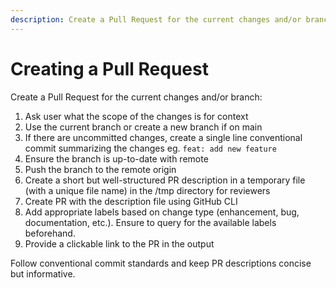 ```yaml
---
description: Create a Pull Request for the current changes and/or branch
---
```


# Creating a Pull Request

Create a Pull Request for the current changes and/or branch:

1. Ask user what the scope of the changes is for context
2. Use the current branch or create a new branch if on main
3. If there are uncommitted changes, create a single line conventional commit summarizing the changes eg. `feat: add new feature`
4. Ensure the branch is up-to-date with remote
5. Push the branch to the remote origin
6. Create a short but well-structured PR description in a temporary file (with a unique file name) in the /tmp directory for reviewers
7. Create PR with the description file using GitHub CLI
8. Add appropriate labels based on change type (enhancement, bug, documentation, etc.). Ensure to query for the available labels beforehand.
9. Provide a clickable link to the PR in the output

Follow conventional commit standards and keep PR descriptions concise but informative.
